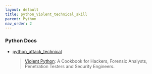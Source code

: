 ```yaml
---
layout: default
title: python_Violent_technical_skill
parent: Python
nav_order: 2
---
```


### Python Docs

- [python_attack_technical](https://booksite.elsevier.com/9781597499576/content/CH1.zip)
  >[Violent Python](https://booksite.elsevier.com/9781597499576/index.php): A Cookbook for Hackers, Forensic Analysts, Penetration Testers and Security Engineers.

